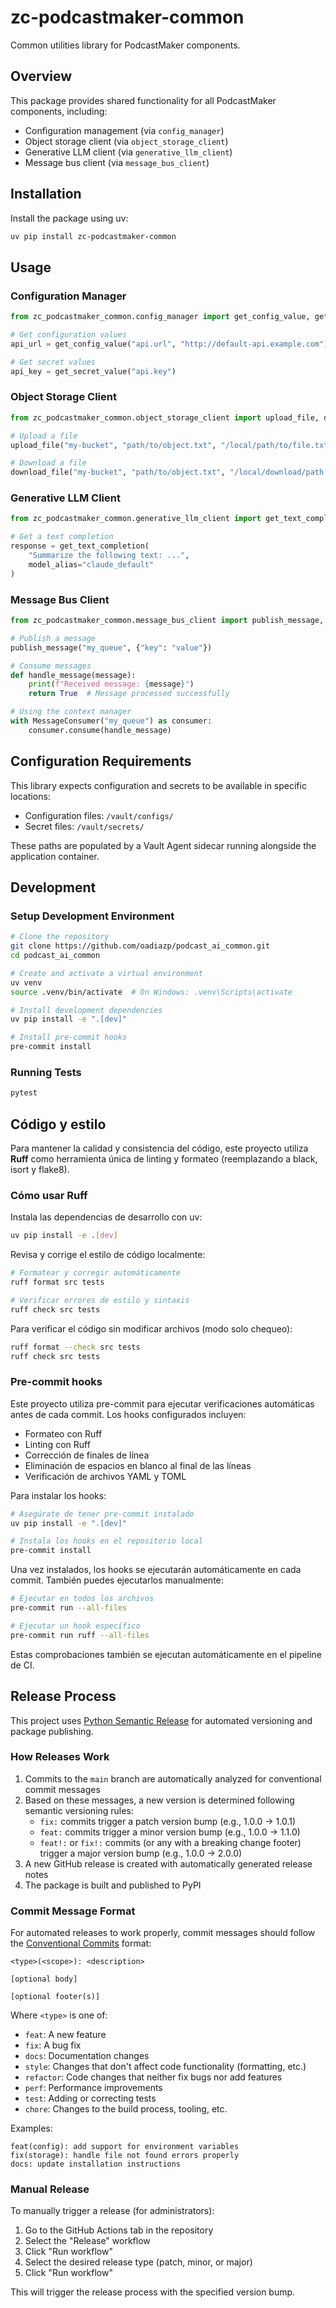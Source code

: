 # zc-podcastmaker-common

Common utilities library for PodcastMaker components.

## Overview

This package provides shared functionality for all PodcastMaker components, including:

- Configuration management (via `config_manager`)
- Object storage client (via `object_storage_client`)
- Generative LLM client (via `generative_llm_client`)
- Message bus client (via `message_bus_client`)

## Installation

Install the package using uv:

```bash
uv pip install zc-podcastmaker-common
```

## Usage

### Configuration Manager

```python
from zc_podcastmaker_common.config_manager import get_config_value, get_secret_value

# Get configuration values
api_url = get_config_value("api.url", "http://default-api.example.com")

# Get secret values
api_key = get_secret_value("api.key")
```

### Object Storage Client

```python
from zc_podcastmaker_common.object_storage_client import upload_file, download_file

# Upload a file
upload_file("my-bucket", "path/to/object.txt", "/local/path/to/file.txt")

# Download a file
download_file("my-bucket", "path/to/object.txt", "/local/download/path.txt")
```

### Generative LLM Client

```python
from zc_podcastmaker_common.generative_llm_client import get_text_completion

# Get a text completion
response = get_text_completion(
    "Summarize the following text: ...",
    model_alias="claude_default"
)
```

### Message Bus Client

```python
from zc_podcastmaker_common.message_bus_client import publish_message, MessageConsumer

# Publish a message
publish_message("my_queue", {"key": "value"})

# Consume messages
def handle_message(message):
    print(f"Received message: {message}")
    return True  # Message processed successfully

# Using the context manager
with MessageConsumer("my_queue") as consumer:
    consumer.consume(handle_message)
```

## Configuration Requirements

This library expects configuration and secrets to be available in specific locations:

- Configuration files: `/vault/configs/`
- Secret files: `/vault/secrets/`

These paths are populated by a Vault Agent sidecar running alongside the application container.

## Development

### Setup Development Environment

```bash
# Clone the repository
git clone https://github.com/oadiazp/podcast_ai_common.git
cd podcast_ai_common

# Create and activate a virtual environment
uv venv
source .venv/bin/activate  # On Windows: .venv\Scripts\activate

# Install development dependencies
uv pip install -e ".[dev]"

# Install pre-commit hooks
pre-commit install
```

### Running Tests

```bash
pytest
```

## Código y estilo

Para mantener la calidad y consistencia del código, este proyecto utiliza **Ruff** como herramienta única de linting y formateo (reemplazando a black, isort y flake8).

### Cómo usar Ruff

Instala las dependencias de desarrollo con uv:

```bash
uv pip install -e .[dev]
```

Revisa y corrige el estilo de código localmente:

```bash
# Formatear y corregir automáticamente
ruff format src tests

# Verificar errores de estilo y sintaxis
ruff check src tests
```

Para verificar el código sin modificar archivos (modo solo chequeo):

```bash
ruff format --check src tests
ruff check src tests
```

### Pre-commit hooks

Este proyecto utiliza pre-commit para ejecutar verificaciones automáticas antes de cada commit. Los hooks configurados incluyen:

- Formateo con Ruff
- Linting con Ruff
- Corrección de finales de línea
- Eliminación de espacios en blanco al final de las líneas
- Verificación de archivos YAML y TOML

Para instalar los hooks:

```bash
# Asegúrate de tener pre-commit instalado
uv pip install -e ".[dev]"

# Instala los hooks en el repositorio local
pre-commit install
```

Una vez instalados, los hooks se ejecutarán automáticamente en cada commit. También puedes ejecutarlos manualmente:

```bash
# Ejecutar en todos los archivos
pre-commit run --all-files

# Ejecutar un hook específico
pre-commit run ruff --all-files
```

Estas comprobaciones también se ejecutan automáticamente en el pipeline de CI.

## Release Process

This project uses [Python Semantic Release](https://python-semantic-release.readthedocs.io/) for automated versioning and package publishing.

### How Releases Work

1. Commits to the `main` branch are automatically analyzed for conventional commit messages
2. Based on these messages, a new version is determined following semantic versioning rules:
   - `fix:` commits trigger a patch version bump (e.g., 1.0.0 → 1.0.1)
   - `feat:` commits trigger a minor version bump (e.g., 1.0.0 → 1.1.0)
   - `feat!:` or `fix!:` commits (or any with a breaking change footer) trigger a major version bump (e.g., 1.0.0 → 2.0.0)
3. A new GitHub release is created with automatically generated release notes
4. The package is built and published to PyPI

### Commit Message Format

For automated releases to work properly, commit messages should follow the [Conventional Commits](https://www.conventionalcommits.org/) format:

```
<type>(<scope>): <description>

[optional body]

[optional footer(s)]
```

Where `<type>` is one of:
- `feat`: A new feature
- `fix`: A bug fix
- `docs`: Documentation changes
- `style`: Changes that don't affect code functionality (formatting, etc.)
- `refactor`: Code changes that neither fix bugs nor add features
- `perf`: Performance improvements
- `test`: Adding or correcting tests
- `chore`: Changes to the build process, tooling, etc.

Examples:
```
feat(config): add support for environment variables
fix(storage): handle file not found errors properly
docs: update installation instructions
```

### Manual Release

To manually trigger a release (for administrators):

1. Go to the GitHub Actions tab in the repository
2. Select the "Release" workflow
3. Click "Run workflow"
4. Select the desired release type (patch, minor, or major)
5. Click "Run workflow"

This will trigger the release process with the specified version bump.
